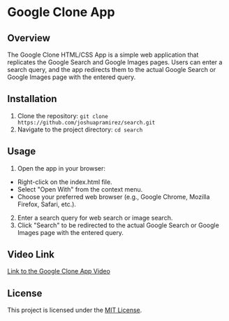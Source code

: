 # Google Clone App

## Overview
The Google Clone HTML/CSS App is a simple web application that replicates the Google Search and Google Images pages. Users can enter a search query, and the app redirects them to the actual Google Search or Google Images page with the entered query.

## Installation
1. Clone the repository: `git clone https://github.com/joshuapramirez/search.git`
2. Navigate to the project directory: `cd search`


## Usage
1. Open the app in your browser:
  - Right-click on the index.html file.
  - Select "Open With" from the context menu.
  - Choose your preferred web browser (e.g., Google Chrome, Mozilla Firefox, Safari, etc.).
2. Enter a search query for web search or image search.
3. Click "Search" to be redirected to the actual Google Search or Google Images page with the entered query.

## Video Link
[Link to the Google Clone App Video](https://youtu.be/rSjT1KI3YUg)

## License
This project is licensed under the [MIT License](LICENSE).

